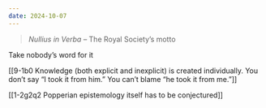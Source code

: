 ```yaml
---
date: 2024-10-07
---
```

> _Nullius in Verba_ – The Royal Society’s motto

Take nobody’s word for it

[[9-1b0 Knowledge (both explicit and inexplicit) is created individually. You don’t say “I took it from him.” You can’t blame “he took it from me.”]]

[[1-2g2q2 Popperian epistemology itself has to be conjectured]]